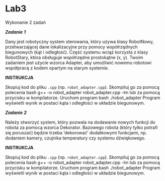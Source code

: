 # Lab3
Wykonanie 2 zadań 

***Zadanie 1***

Dany jest robotyczny system sterowania, który używa klasy RobotNowy, przetwarzającej dane 
lokalizacyjne przy pomocy współrzędnych biegunowych (kąt i odległość). Część systemu wciąż 
korzysta z klasy RobotStary, która obsługuje współrzędne prostokątne (x, y).
Twoim zadaniem jest użycie wzorca Adapter, aby umożliwić nowemu robotowi współpracę z 
kodem opartym na starym systemie.

**INSTRUKCJA**

Skopiuj kod do pliku `.cpp` (np. `robot_adapter.cpp`). Skompiluj go za pomocą polecenia bash
g++ -o robot_adapter robot_adapter.cpp -lm lub za pomocą przycisku w kompilatorze.
Uruchom program bash ./robot_adapter
Program wyświetli wynik w postaci kąta i odległości w układzie biegunowym.

***Zadanie 2***

Należy stworzyć system, który pozwala na dodawanie nowych funkcji do robota za pomocą 
wzorca Dekorator. Bazowego robota (który tylko potrafi się poruszać) będzie trzeba ‘dekorować’
dodatkowymi funkcjami, np. dodaniem kamery, czujnika temperatury czy systemu dźwiękowego.

**INSTRUKCJA**

Skopiuj kod do pliku `.cpp` (np. `robot_adapter.cpp`). Skompiluj go za pomocą polecenia bash
g++ -o robot_adapter robot_adapter.cpp -lm lub za pomocą przycisku w kompilatorze.
Uruchom program bash ./robot_adapter
Program wyświetli wynik w postaci kąta i odległości w układzie biegunowym.
